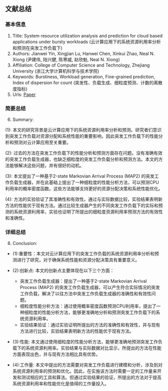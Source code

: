 ## 文献总结




### 基本信息
1. Title: System resource utilization analysis and prediction for cloud based applications under bursty workloads (云计算应用下的系统资源利用率分析和预测在突发工作负载下)
2. Authors: Jianwei Yin, Xingjian Lu, Hanwei Chen, Xinkui Zhao, Neal N. Xiong (尹建伟, 陆兴健, 陈寒威, 赵欣魁, Neal N. Xiong)
3. Affiliation: College of Computer Science and Technology, Zhejiang University (浙江大学计算机科学与技术学院)
4. Keywords: Burstiness, Workload generation, Fine-grained prediction, Index of dispersion for count (突发性、负载生成、细粒度预测、计数的离散度指标)
5. Urls: [Paper](https://www.sciencedirect.com/science/article/pii/S0020025514003761)

### 简要总结      
6. Summary:

(1): 本文的研究背景是云计算应用下的系统资源利用率分析和预测。研究者们意识到突发工作负载对资源分配和系统性能的重要影响，因此突发工作负载下的性能分析和预测对云计算应用至关重要。

(2): 过去的方法在突发工作负载下的性能分析和预测方面存在问题。没有准确有效的突发工作负载生成器，也缺乏细粒度的突发工作负载分析和预测方法。本文的方法能够解决这些问题，并有很好的动机。

(3): 本文提出了一种基于2-state Markovian Arrival Process (MAP2) 的突发工作负载生成器，并在此基础上提出了一种细粒度的性能分析方法，可以预测CPU利用率的概率密度函数。这些方法能够支持更好的资源分配决策和系统性能优化。

(4): 方法的实验验证了其准确性和有效性。通过与实际数据比较，实验结果表明新方法的性能优于现有方法。通过比较生成器产生的不同突发工作负载下的实际和预测的系统资源利用率，实验也证明了所提出的细粒度资源利用率预测方法的有效性和准确性。





### 详细总结
8. Conclusion: 

- (1):重要性：本文对云计算应用下的突发工作负载的系统资源利用率分析和预测进行了研究，对于确保系统性能和资源分配决策具有重要意义。

- (2):创新点: 本文的创新点主要体现在以下三个方面：

  - 突发工作负载生成器：提出了一种基于2-state Markovian Arrival Process (MAP2) 的突发工作负载生成器，可以产生符合实际情况的突发工作负载，解决了以往方法中突发工作负载生成器的准确性和有效性问题。
  - 细粒度性能分析方法：通过使用概率密度函数预测CPU利用率，提出了一种细粒度的性能分析方法，能够更准确地分析和预测突发工作负载下的系统资源利用率。
  - 实验结果验证：通过实验证明所提出的方法的准确性和有效性，并与现有方法进行比较，实验结果表明新方法的性能优于现有方法。

- (3):性能: 本文通过使用细粒度的性能分析方法，能够更准确地预测突发工作负载下的系统资源利用率。实验结果与实际数据对比显示，所提出的方法在性能方面表现出色，并与现有方法相比具有优势。

- (4):工作量: 本文中提出的方法需要对突发工作负载进行建模和分析，涉及到对系统资源利用率的预测和优化。因此，在实施该方法时需要一定的工作量来开发和测试相应的工具和算法。但通过实验结果的验证，所提出的方法对于提高系统资源利用率和性能优化是值得的工作量投入。





